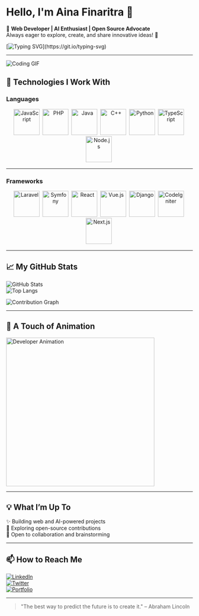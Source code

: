 # Hello, I'm Aina Finaritra 👋  

🌟 **Web Developer | AI Enthusiast | Open Source Advocate**  
Always eager to explore, create, and share innovative ideas! 🚀  

[![Typing SVG](https://readme-typing-svg.herokuapp.com?size=25&duration=3000&color=F72585&lines=Welcome+to+my+GitHub+Profile!;Passionate+about+Web+and+AI!;Open+to+Collaborations!)](https://git.io/typing-svg)

---

![Coding GIF](https://media.giphy.com/media/qgQUggAC3Pfv687qPC/giphy.gif)  

## 🔧 Technologies I Work With  

### Languages  
<div align="center">
  <img src="https://assets1.lottiefiles.com/packages/lf20_n9dqmfkh.json" title="JavaScript" alt="JavaScript" width="70" height="70"/>&nbsp;
  <img src="https://assets1.lottiefiles.com/packages/lf20_s9pvflkk.json" title="PHP" alt="PHP" width="70" height="70"/>&nbsp;
  <img src="https://assets1.lottiefiles.com/packages/lf20_vgy71bkp.json" title="Java" alt="Java" width="70" height="70"/>&nbsp;
  <img src="https://assets1.lottiefiles.com/packages/lf20_4m5pk8bt.json" title="C++" alt="C++" width="70" height="70"/>&nbsp;
  <img src="https://assets1.lottiefiles.com/packages/lf20_oaytswus.json" title="Python" alt="Python" width="70" height="70"/>&nbsp;
  <img src="https://assets1.lottiefiles.com/packages/lf20_kd9hrzu9.json" title="TypeScript" alt="TypeScript" width="70" height="70"/>&nbsp;
  <img src="https://assets1.lottiefiles.com/packages/lf20_jtebdmxy.json" title="Node.js" alt="Node.js" width="70" height="70"/>&nbsp;
</div>  

---

### Frameworks  
<div align="center">
  <img src="https://assets1.lottiefiles.com/packages/lf20_v9nsmol7.json" title="Laravel" alt="Laravel" width="70" height="70"/>&nbsp;
  <img src="https://assets1.lottiefiles.com/packages/lf20_kzmfbjz7.json" title="Symfony" alt="Symfony" width="70" height="70"/>&nbsp;
  <img src="https://assets1.lottiefiles.com/packages/lf20_n9t3gwfn.json" title="React" alt="React" width="70" height="70"/>&nbsp;
  <img src="https://assets1.lottiefiles.com/packages/lf20_rnxxrt8e.json" title="Vue.js" alt="Vue.js" width="70" height="70"/>&nbsp;
  <img src="https://assets1.lottiefiles.com/packages/lf20_v4afmsuk.json" title="Django" alt="Django" width="70" height="70"/>&nbsp;
  <img src="https://assets1.lottiefiles.com/packages/lf20_p7m6nsy8.json" title="CodeIgniter" alt="CodeIgniter" width="70" height="70"/>&nbsp;
  <img src="https://assets1.lottiefiles.com/packages/lf20_vu3u6cpj.json" title="Next.js" alt="Next.js" width="70" height="70"/>&nbsp;
</div>  

---

## 📈 My GitHub Stats  

![GitHub Stats](https://github-readme-stats.vercel.app/api?username=finaritraRak&show_icons=true&theme=radical)  
![Top Langs](https://github-readme-stats.vercel.app/api/top-langs/?username=finaritraRak&layout=compact&theme=radical)  

![Contribution Graph](https://github-readme-activity-graph.cyclic.app/graph?username=finaritraRak&theme=dracula)

---

## 🎨 A Touch of Animation  

<img src="https://assets9.lottiefiles.com/packages/lf20_9jnyp3t6.json" width="400" alt="Developer Animation" />  

---

## 💡 What I’m Up To  
✨ Building web and AI-powered projects  
🔭 Exploring open-source contributions  
💬 Open to collaboration and brainstorming  

---

## 📫 How to Reach Me  
[![LinkedIn](https://img.shields.io/badge/LinkedIn-Connect-blue)](https://www.linkedin.com/in/finaritraRak/)  
[![Twitter](https://img.shields.io/badge/Twitter-Follow-1DA1F2)](https://twitter.com/finaritraRak)  
[![Portfolio](https://img.shields.io/badge/Portfolio-Visit-FF5733)](https://username.github.io/)  

---

> "The best way to predict the future is to create it." – Abraham Lincoln  
